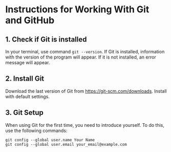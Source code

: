 # Instructions for Working With Git and GitHub

## 1. Check if Git is installed 
In your terminal, use command `git --version`. 
If Git is installed, information with the version of the program will appear. 
If it is not installed, an error message will appear.

## 2. Install Git
Download the last version of Git from https://git-scm.com/downloads.
Install with default settings.

## 3. Git Setup
When using Git for the first time, you need to introduce yourself.
To do this, use the following commands:
```
git config --global user.name Your Name
git config --global user.email your_email@example.com
```
